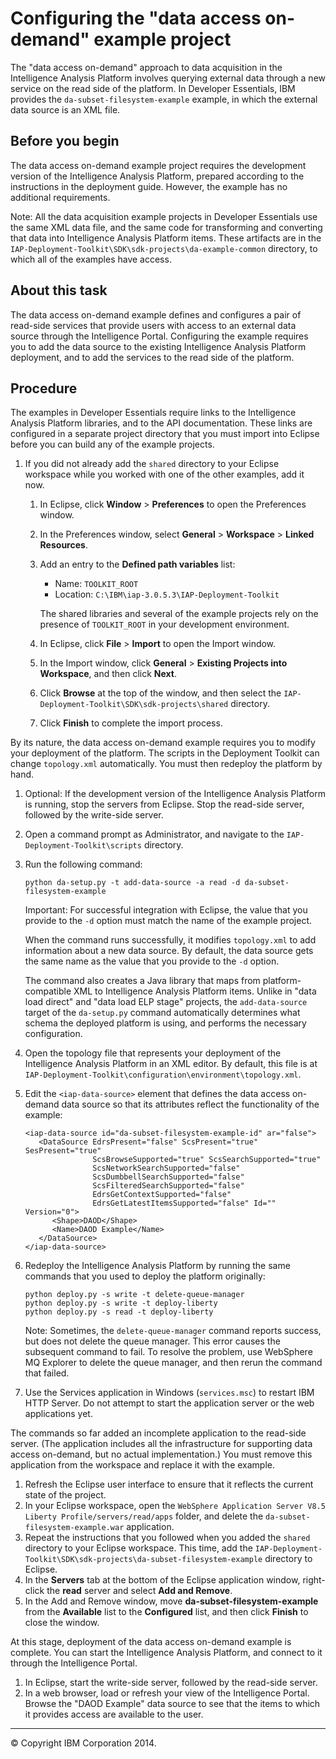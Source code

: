 Configuring the "data access on-demand" example project
=======================================================

The "data access on-demand" approach to data acquisition in the Intelligence Analysis Platform involves querying external data through a new service on the read side of the platform. In Developer Essentials, IBM provides the `da-subset-filesystem-example` example, in which the external data source is an XML file.

Before you begin
----------------

The data access on-demand example project requires the development version of the Intelligence Analysis Platform, prepared according to the instructions in the deployment guide. However, the example has no additional requirements.

Note: All the data acquisition example projects in Developer Essentials use the same XML data file, and the same code for transforming and converting that data into Intelligence Analysis Platform items. These artifacts are in the `IAP-Deployment-Toolkit\SDK\sdk-projects\da-example-common` directory, to which all of the examples have access.

About this task
---------------

The data access on-demand example defines and configures a pair of read-side services that provide users with access to an external data source through the Intelligence Portal. Configuring the example requires you to add the data source to the existing Intelligence Analysis Platform deployment, and to add the services to the read side of the platform.

Procedure
---------

The examples in Developer Essentials require links to the Intelligence Analysis Platform libraries, and to the API documentation. These links are configured in a separate project directory that you must import into Eclipse before you can build any of the example projects.

1.  If you did not already add the `shared` directory to your Eclipse workspace while you worked with one of the other examples, add it now.
    1.  In Eclipse, click **Window** \> **Preferences** to open the Preferences window.
    2.  In the Preferences window, select **General** \> **Workspace** \> **Linked Resources**.
    3.  Add an entry to the **Defined path variables** list:

        -   Name: `TOOLKIT_ROOT`
        -   Location: `C:\IBM\iap-3.0.5.3\IAP-Deployment-Toolkit`

        The shared libraries and several of the example projects rely on the presence of `TOOLKIT_ROOT` in your development environment.

    4.  In Eclipse, click **File** \> **Import** to open the Import window.
    5.  In the Import window, click **General** \> **Existing Projects into Workspace**, and then click **Next**.
    6.  Click **Browse** at the top of the window, and then select the `IAP-Deployment-Toolkit\SDK\sdk-projects\shared` directory.
    7.  Click **Finish** to complete the import process.

By its nature, the data access on-demand example requires you to modify your deployment of the platform. The scripts in the Deployment Toolkit can change `topology.xml` automatically. You must then redeploy the platform by hand.

1.  Optional: If the development version of the Intelligence Analysis Platform is running, stop the servers from Eclipse. Stop the read-side server, followed by the write-side server.
2.  Open a command prompt as Administrator, and navigate to the `IAP-Deployment-Toolkit\scripts` directory.
3.  Run the following command:

    ``` {.pre .codeblock}
    python da-setup.py -t add-data-source -a read -d da-subset-filesystem-example
    ```

    Important: For successful integration with Eclipse, the value that you provide to the `-d` option must match the name of the example project.

    When the command runs successfully, it modifies `topology.xml` to add information about a new data source. By default, the data source gets the same name as the value that you provide to the `-d` option.

    The command also creates a Java library that maps from platform-compatible XML to Intelligence Analysis Platform items. Unlike in "data load direct" and "data load ELP stage" projects, the `add-data-source` target of the `da-setup.py` command automatically determines what schema the deployed platform is using, and performs the necessary configuration.

4.  Open the topology file that represents your deployment of the Intelligence Analysis Platform in an XML editor. By default, this file is at `IAP-Deployment-Toolkit\configuration\environment\topology.xml`.
5.  Edit the `<iap-data-source>` element that defines the data access on-demand data source so that its attributes reflect the functionality of the example:

    ``` {.pre .codeblock}
    <iap-data-source id="da-subset-filesystem-example-id" ar="false">
       <DataSource EdrsPresent="false" ScsPresent="true" SesPresent="true"
                   ScsBrowseSupported="true" ScsSearchSupported="true"
                   ScsNetworkSearchSupported="false"
                   ScsDumbbellSearchSupported="false"
                   ScsFilteredSearchSupported="false"
                   EdrsGetContextSupported="false"
                   EdrsGetLatestItemsSupported="false" Id="" Version="0">
          <Shape>DAOD</Shape>
          <Name>DAOD Example</Name>
       </DataSource>
    </iap-data-source>
    ```

6.  Redeploy the Intelligence Analysis Platform by running the same commands that you used to deploy the platform originally:

    ``` {.pre .codeblock}
    python deploy.py -s write -t delete-queue-manager
    python deploy.py -s write -t deploy-liberty
    python deploy.py -s read -t deploy-liberty
    ```

    Note: Sometimes, the `delete-queue-manager` command reports success, but does not delete the queue manager. This error causes the subsequent command to fail. To resolve the problem, use WebSphere MQ Explorer to delete the queue manager, and then rerun the command that failed.

7.  Use the Services application in Windows (`services.msc`) to restart IBM HTTP Server. Do not attempt to start the application server or the web applications yet.

The commands so far added an incomplete application to the read-side server. (The application includes all the infrastructure for supporting data access on-demand, but no actual implementation.) You must remove this application from the workspace and replace it with the example.

1.  Refresh the Eclipse user interface to ensure that it reflects the current state of the project.
2.  In your Eclipse workspace, open the `WebSphere Application Server V8.5 Liberty Profile/servers/read/apps` folder, and delete the `da-subset-filesystem-example.war` application.
3.  Repeat the instructions that you followed when you added the `shared` directory to your Eclipse workspace. This time, add the `IAP-Deployment-Toolkit\SDK\sdk-projects\da-subset-filesystem-example` directory to Eclipse.
4.  In the **Servers** tab at the bottom of the Eclipse application window, right-click the **read** server and select **Add and Remove**.
5.  In the Add and Remove window, move **da-subset-filesystem-example** from the **Available** list to the **Configured** list, and then click **Finish** to close the window.

At this stage, deployment of the data access on-demand example is complete. You can start the Intelligence Analysis Platform, and connect to it through the Intelligence Portal.

1.  In Eclipse, start the write-side server, followed by the read-side server.
2.  In a web browser, load or refresh your view of the Intelligence Portal. Browse the "DAOD Example" data source to see that the items to which it provides access are available to the user.

* * * * *

© Copyright IBM Corporation 2014.



